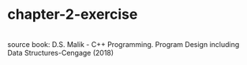 # chapter-2-exercise
<br>
source book:
D.S. Malik - C++ Programming. Program Design including Data Structures-Cengage (2018) 
